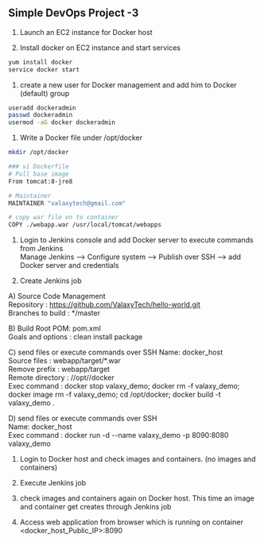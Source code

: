 ## Simple DevOps Project -3 


1. Launch an EC2 instance for Docker host

1. Install docker on EC2 instance and start services 
```sh 
yum install docker
service docker start
```

1. create a new user for Docker management and add him to Docker (default) group
```sh
useradd dockeradmin
passwd dockeradmin
usermod -aG docker dockeradmin
```

1. Write a Docker file under /opt/docker

```sh
mkdir /opt/docker

### vi Dockerfile
# Pull base image 
From tomcat:8-jre8 

# Maintainer
MAINTAINER "valaxytech@gmail.com" 

# copy war file on to container 
COPY ./webapp.war /usr/local/tomcat/webapps
```

1. Login to Jenkins console and add Docker server to execute commands from Jenkins  
Manage Jenkins --> Configure system -->  Publish over SSH --> add Docker server and credentials

1. Create Jenkins job 

A) Source Code Management  
 Repository : https://github.com/ValaxyTech/hello-world.git  
 Branches to build : */master  

B) Build
 Root POM: pom.xml  
 Goals and options : clean install package  
 
C) send files or execute commands over SSH
 Name: docker_host  
 Source files	: webapp/target/*.war  
 Remove prefix	: webapp/target  
 Remote directory	: //opt//docker  
 Exec command	: docker stop valaxy_demo; docker rm -f valaxy_demo; docker image rm -f valaxy_demo; cd /opt/docker; docker build -t valaxy_demo .  

D) send files or execute commands over SSH  
  Name: docker_host  
  Exec command	: docker run -d --name valaxy_demo -p 8090:8080 valaxy_demo  

1. Login to Docker host and check images and containers. (no images and containers)

1. Execute Jenkins job

1. check images and containers again on Docker host. This time an image and container get creates through Jenkins job

1. Access web application from browser which is running on container
<docker_host_Public_IP>:8090
